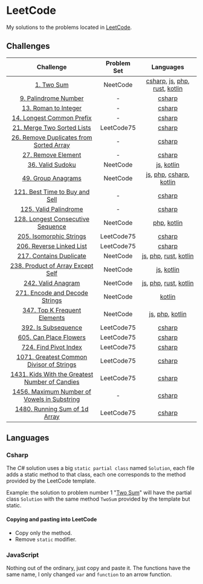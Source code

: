 # LeetCode

My solutions to the problems located in [LeetCode](https://leetcode.com/problemset/all/).

## Challenges

|                                                              Challenge                                                               | Problem Set |                                                                              Languages                                                                               |
| :----------------------------------------------------------------------------------------------------------------------------------: | :---------: | :------------------------------------------------------------------------------------------------------------------------------------------------------------------: |
|                                         [1. Two Sum](https://leetcode.com/problems/two-sum/)                                         |  NeetCode   | [csharp](Csharp/Challenges/1.cs), [js](JS/1.js), [php](PHP/1.php), [rust](rust/src/problems/problem_1.rs), [kotlin](Kotlin/app/src/main/kotlin/problems/Problem1.kt) |
|                               [9. Palindrome Number](https://leetcode.com/problems/palindrome-number)                                |      -      |                                                                   [csharp](Csharp/Challenges/9.cs)                                                                   |
|                                [13. Roman to Integer](https://leetcode.com/problems/roman-to-integer)                                |      -      |                                                                  [csharp](Csharp/Challenges/13.cs)                                                                   |
|                           [14. Longest Common Prefix](https://leetcode.com/problems/longest-common-prefix)                           |      -      |                                                                  [csharp](Csharp/Challenges/14.cs)                                                                   |
|                          [21. Merge Two Sorted Lists](https://leetcode.com/problems/merge-two-sorted-lists)                          | LeetCode75  |                                                                  [csharp](Csharp/Challenges/21.cs)                                                                   |
|             [26. Remove Duplicates from Sorted Array](https://leetcode.com/problems/remove-duplicates-from-sorted-array)             |      -      |                                                                  [csharp](Csharp/Challenges/26.cs)                                                                   |
|                                  [27. Remove Element](https://leetcode.com/problems/remove-element)                                  |      -      |                                                                  [csharp](Csharp/Challenges/27.cs)                                                                   |
|                                    [36. Valid Sudoku](https://leetcode.com/problems/valid-sudoku)                                    |  NeetCode   |                                              [js](JS/36.js), [kotlin](Kotlin/app/src/main/kotlin/problems/Problem36.kt)                                              |
|                                  [49. Group Anagrams](https://leetcode.com/problems/group-anagrams)                                  |  NeetCode   |                   [js](JS/49.js), [php](PHP/49.php), [csharp](Csharp/Challenges/49.cs), [kotlin](Kotlin/app/src/main/kotlin/problems/Problem49.kt)                   |
|                   [121. Best Time to Buy and Sell](https://leetcode.com/problems/best-time-to-buy-and-sell-stock)                    |      -      |                                                                  [csharp](Csharp/Challenges/121.cs)                                                                  |
|                               [125. Valid Palindrome](https://leetcode.com/problems/valid-palindrome)                                |      -      |                                                                  [csharp](Csharp/Challenges/125.cs)                                                                  |
|                   [128. Longest Consecutive Sequence](https://leetcode.com/problems/longest-consecutive-sequence/)                   |  NeetCode   |                                           [php](PHP/128.php), [kotlin](Kotlin/app/src/main/kotlin/problems/Problem128.kt)                                            |
|                             [205. Isomorphic Strings](https://leetcode.com/problems/isomorphic-strings)                              | LeetCode75  |                                                                  [csharp](Csharp/Challenges/205.cs)                                                                  |
|                            [206. Reverse Linked List](https://leetcode.com/problems/reverse-linked-list)                             | LeetCode75  |                                                                  [csharp](Csharp/Challenges/206.cs)                                                                  |
|                             [217. Contains Duplicate](https://leetcode.com/problems/contains-duplicate)                              |  NeetCode   |              [js](JS/217.js), [php](PHP/217.php), [rust](rust/src/problems/problem_217.rs), [kotlin](Kotlin/app/src/main/kotlin/problems/Problem217.kt)              |
|                   [238. Product of Array Except Self](https://leetcode.com/problems/product-of-array-except-self/)                   |  NeetCode   |                                             [js](JS/238.js), [kotlin](Kotlin/app/src/main/kotlin/problems/Problem238.kt)                                             |
|                                  [242. Valid Anagram](https://leetcode.com/problems/valid-anagram)                                   |  NeetCode   |              [js](JS/242.js), [php](PHP/242.php), [rust](rust/src/problems/problem_242.rs), [kotlin](Kotlin/app/src/main/kotlin/problems/Problem242.kt)              |
|                      [271. Encode and Decode Strings](https://leetcode.com/problems/encode-and-decode-strings)                       |  NeetCode   |                                                     [kotlin](Kotlin/app/src/main/kotlin/problems/Problem271.kt)                                                      |
|                        [347. Top K Frequent Elements](https://leetcode.com/problems/top-k-frequent-elements)                         |  NeetCode   |                                   [js](JS/347.js), [php](PHP/347.php), [kotlin](Kotlin/app/src/main/kotlin/problems/Problem347.kt)                                   |
|                                 [392. Is Subsequence](https://leetcode.com/problems/is-subsequence)                                  | LeetCode75  |                                                                  [csharp](Csharp/Challenges/392.cs)                                                                  |
|                              [605. Can Place Flowers](https://leetcode.com/problems/can-place-flowers)                               | LeetCode75  |                                                                  [csharp](Csharp/Challenges/605.cs)                                                                  |
|                               [724. Find Pivot Index](https://leetcode.com/problems/find-pivot-index)                                | LeetCode75  |                                                                  [csharp](Csharp/Challenges/724.cs)                                                                  |
|             [1071. Greatest Common Divisor of Strings](https://leetcode.com/problems/greatest-common-divisor-of-strings)             | LeetCode75  |                                                                 [csharp](Csharp/Challenges/1071.cs)                                                                  |
|       [1431. Kids With the Greatest Number of Candies](https://leetcode.com/problems/kids-with-the-greatest-number-of-candies)       | LeetCode75  |                                                                 [csharp](Csharp/Challenges/1431.cs)                                                                  |
| [1456. Maximum Number of Vowels in Substring](https://leetcode.com/problems/maximum-number-of-vowels-in-a-substring-of-given-length) |      -      |                                                                 [csharp](Csharp/Challenges/1456.cs)                                                                  |
|                        [1480. Running Sum of 1d Array](https://leetcode.com/problems/running-sum-of-1d-array)                        | LeetCode75  |                                                                 [csharp](Csharp/Challenges/1480.cs)                                                                  |

## Languages

### Csharp

The _C#_ solution uses a big `static partial class` named `Solution`, each file adds a static method to that class, each one corresponds to the method provided by the LeetCode template.

Example: the solution to problem number 1 "[Two Sum](https://leetcode.com/problems/two-sum/)" will have the partial class `Solution` with the same method `TwoSum` provided by the template but static.

#### Copying and pasting into LeetCode

- Copy only the method.
- Remove `static` modifier.

### JavaScript

Nothing out of the ordinary, just copy and paste it. The functions have the same name, I only changed `var` and `function` to an arrow function.
